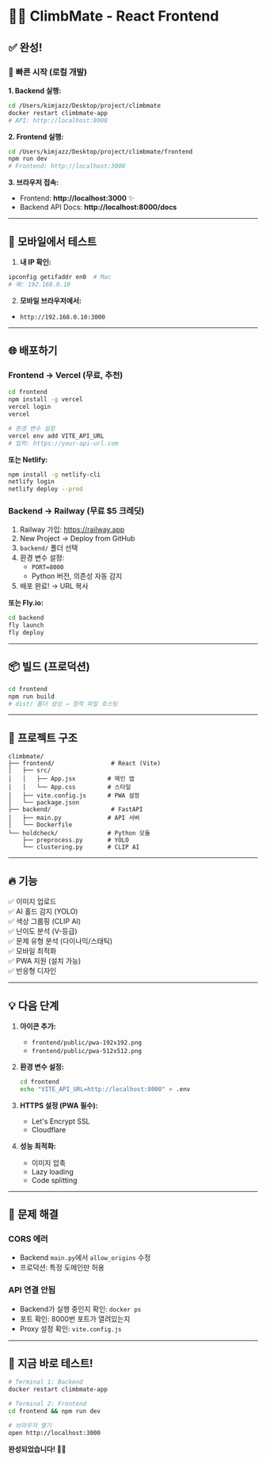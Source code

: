 # 🧗‍♀️ ClimbMate - React Frontend

## ✅ 완성!

### 🚀 **빠른 시작 (로컬 개발)**

**1. Backend 실행:**
```bash
cd /Users/kimjazz/Desktop/project/climbmate
docker restart climbmate-app
# API: http://localhost:8000
```

**2. Frontend 실행:**
```bash
cd /Users/kimjazz/Desktop/project/climbmate/frontend
npm run dev
# Frontend: http://localhost:3000
```

**3. 브라우저 접속:**
- Frontend: **http://localhost:3000** ✨
- Backend API Docs: **http://localhost:8000/docs**

---

## 📱 **모바일에서 테스트**

1. **내 IP 확인:**
```bash
ipconfig getifaddr en0  # Mac
# 예: 192.168.0.10
```

2. **모바일 브라우저에서:**
- `http://192.168.0.10:3000`

---

## 🌐 **배포하기**

### **Frontend → Vercel (무료, 추천)**

```bash
cd frontend
npm install -g vercel
vercel login
vercel

# 환경 변수 설정
vercel env add VITE_API_URL
# 입력: https://your-api-url.com
```

**또는 Netlify:**
```bash
npm install -g netlify-cli
netlify login
netlify deploy --prod
```

### **Backend → Railway (무료 $5 크레딧)**

1. Railway 가입: https://railway.app
2. New Project → Deploy from GitHub
3. `backend/` 폴더 선택
4. 환경 변수 설정:
   - `PORT=8000`
   - Python 버전, 의존성 자동 감지
5. 배포 완료! → URL 복사

**또는 Fly.io:**
```bash
cd backend
fly launch
fly deploy
```

---

## 📦 **빌드 (프로덕션)**

```bash
cd frontend
npm run build
# dist/ 폴더 생성 → 정적 파일 호스팅
```

---

## 🎯 **프로젝트 구조**

```
climbmate/
├── frontend/                # React (Vite)
│   ├── src/
│   │   ├── App.jsx         # 메인 앱
│   │   └── App.css         # 스타일
│   ├── vite.config.js      # PWA 설정
│   └── package.json
├── backend/                 # FastAPI
│   ├── main.py             # API 서버
│   └── Dockerfile
└── holdcheck/              # Python 모듈
    ├── preprocess.py       # YOLO
    └── clustering.py       # CLIP AI
```

---

## 🔥 **기능**

✅ 이미지 업로드  
✅ AI 홀드 감지 (YOLO)  
✅ 색상 그룹핑 (CLIP AI)  
✅ 난이도 분석 (V-등급)  
✅ 문제 유형 분석 (다이나믹/스태틱)  
✅ 모바일 최적화  
✅ PWA 지원 (설치 가능)  
✅ 반응형 디자인  

---

## 💡 **다음 단계**

1. **아이콘 추가:**
   - `frontend/public/pwa-192x192.png`
   - `frontend/public/pwa-512x512.png`

2. **환경 변수 설정:**
   ```bash
   cd frontend
   echo "VITE_API_URL=http://localhost:8000" > .env
   ```

3. **HTTPS 설정 (PWA 필수):**
   - Let's Encrypt SSL
   - Cloudflare

4. **성능 최적화:**
   - 이미지 압축
   - Lazy loading
   - Code splitting

---

## 🐛 **문제 해결**

### CORS 에러
- Backend `main.py`에서 `allow_origins` 수정
- 프로덕션: 특정 도메인만 허용

### API 연결 안됨
- Backend가 실행 중인지 확인: `docker ps`
- 포트 확인: 8000번 포트가 열려있는지
- Proxy 설정 확인: `vite.config.js`

---

## 🎉 **지금 바로 테스트!**

```bash
# Terminal 1: Backend
docker restart climbmate-app

# Terminal 2: Frontend
cd frontend && npm run dev

# 브라우저 열기
open http://localhost:3000
```

**완성되었습니다! 🚀✨**


